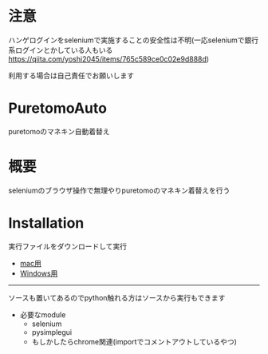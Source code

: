 # 注意
ハンゲログインをseleniumで実施することの安全性は不明(一応seleniumで銀行系ログインとかしている人もいる https://qiita.com/yoshi2045/items/765c589ce0c02e9d888d)

利用する場合は自己責任でお願いします

# PuretomoAuto
puretomoのマネキン自動着替え

# 概要
seleniumのブラウザ操作で無理やりpuretomoのマネキン着替えを行う

# Installation
実行ファイルをダウンロードして実行
- [mac用](https://github.com/wagowa5/PuretomoAuto/raw/master/mac%E5%AE%9F%E8%A1%8C%E3%83%95%E3%82%A1%E3%82%A4%E3%83%AB/puretomoAuto)
- [Windows用](https://github.com/wagowa5/PuretomoAuto/raw/master/windows%E5%AE%9F%E8%A1%8C%E3%83%95%E3%82%A1%E3%82%A4%E3%83%AB/puretomoAuto.exe)
------

ソースも置いてあるのでpython触れる方はソースから実行もできます
- 必要なmodule
    - selenium
    - pysimplegui
    - もしかしたらchrome関連(importでコメントアウトしているやつ)
